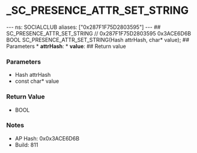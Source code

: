 # _SC_PRESENCE_ATTR_SET_STRING

--- ns: SOCIALCLUB aliases: ["0x287F1F75D2803595"] --- ## SC_PRESENCE_ATTR_SET_STRING  // 0x287F1F75D2803595 0x3ACE6D6B BOOL SC_PRESENCE_ATTR_SET_STRING(Hash attrHash, char* value);   ## Parameters * **attrHash**: * **value**:  ## Return value

### Parameters
* Hash attrHash
* const char* value

### Return Value
* BOOL

### Notes
* AP Hash: 0x0x3ACE6D6B
* Build: 811

